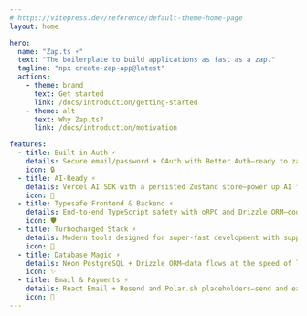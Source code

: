 ```yaml
---
# https://vitepress.dev/reference/default-theme-home-page
layout: home

hero:
  name: "Zap.ts ⚡️"
  text: "The boilerplate to build applications as fast as a zap."
  tagline: "npx create-zap-app@latest"
  actions:
    - theme: brand
      text: Get started
      link: /docs/introduction/getting-started
    - theme: alt
      text: Why Zap.ts?
      link: /docs/introduction/motivation

features:
  - title: Built-in Auth ⚡️
    details: Secure email/password + OAuth with Better Auth—ready to zap out of the box.
    icon: 🔒
  - title: AI-Ready ⚡️
    details: Vercel AI SDK with a persisted Zustand store—power up AI features in a flash.
    icon: 🤖
  - title: Typesafe Frontend & Backend ⚡️
    details: End-to-end TypeScript safety with oRPC and Drizzle ORM—code with lightning precision.
    icon: 🛡️
  - title: Turbocharged Stack ⚡️
    details: Modern tools designed for super-fast development with support for Progressive Web Apps (PWA).
    icon: 🚀
  - title: Database Magic ⚡️
    details: Neon PostgreSQL + Drizzle ORM—data flows at the speed of light.
    icon: ✨
  - title: Email & Payments ⚡️
    details: React Email + Resend and Polar.sh placeholders—send and earn in a snap.
    icon: 💸
---
```

